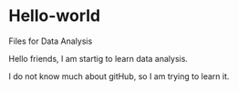 # Hello-world
Files for Data Analysis

Hello friends,
I am startig to learn data analysis.

I do not know much about gitHub, so I am trying to learn it.
